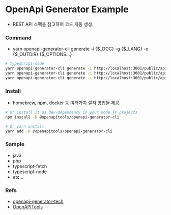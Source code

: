 # OpenApi Generator Example
- REST API 스펙을 참고하여 코드 자동 생성.


### Command
- yarn openapi-generator-cli generate -i {$_DOC} -g {$_LANG} -o {$_OUTDIR} {$_OPTIONS...}
```bash
# typescript-node
yarn openapi-generator-cli generate -i http://localhost:3001/public/apidoc-json -g typescript-node -o ./sample-typescript-node --skip-validate-spec
yarn openapi-generator-cli generate -i http://localhost:3001/public/apidoc-json -g java -o ./sample-java --skip-validate-spec
yarn openapi-generator-cli generate -i http://localhost:3001/public/apidoc-json -g php -o ./sample-php --skip-validate-spec
```


### Install
- homebrew, npm, docker 등 여러가지 설치 방법들 제공.

```bash
# Or install it as dev-dependency in your node.js projects
npm install -D @openapitools/openapi-generator-cli

# Or yarn install
yarn add -D @openapitools/openapi-generator-cli
```


### Sample
- java
- php
- typescript-fetch
- typescript-node
- etc...


### Refs
- [openapi-generator-tech](https://openapi-generator.tech/)
- [OpenAPITools](https://github.com/OpenAPITools/openapi-generator)
